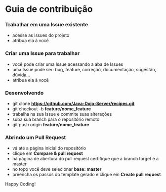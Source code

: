 # Guia de contribuição

### Trabalhar em uma Issue existente

- acesse as Issues do projeto
- atribua ela à você


### Criar uma Issue para trabalhar

- você pode criar uma Issue acessando a aba de Issues
- uma Issue pode ser: bug, feature, correção, documentação, sugestão, dúvida...
- atribua ela à você

### Desenvolvendo

- git clone <b>https://github.com/Java-Dojo-Server/recipes.git</b>
- git checkout -b <b>feature/nome_feature</b>
- trabalha na sua Issue e commite suas alterações
- suba sua branch para o repositório remoto
- git push origin <b>feature/nome_feature</b>

### Abrindo um Pull Request

- vá até a página inicial do repositório
- clique em <b>Compare & pull request</b>
- ná página de abertura do pull request certifique que a branch target é a master
- no topo você deve selecionar <b>base: master</b>
- preencha os passos do template gerado e clique em <b>Create pull request</b>

Happy Coding!